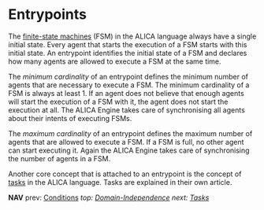 # Entrypoints

The [finite-state machines](finite-state_machines.md) (FSM) in the ALICA language always have a single initial state. Every agent that starts the execution of a FSM starts with this initial state. An entrypoint identifies the initial state of a FSM and declares how many agents are allowed to execute a FSM at the same time. 

The *minimum cardinality* of an entrypoint defines the minimum number of agents that are necessary to execute a FSM. The minimum cardinality of a FSM is always at least 1. If an agent does not believe that enough agents will start the execution of a FSM with it, the agent does not start the execution at all. The ALICA Engine takes care of synchronising all agents about their intents of executing FSMs. 

The *maximum cardinality* of an entrypoint defines the maximum number of agents that are allowed to execute a FSM. If a FSM is full, no other agent can start executing it. Again the ALICA Engine takes care of synchronising the number of agents in a FSM.

Another core concept that is attached to an entrypoint is the concept of [tasks](tasks.md) in the ALICA language. Tasks are explained in their own article.

**NAV** prev: [Conditions](conditions.md) *top: [Domain-Independence](domain-independence.md)* *next: [Tasks](tasks.md)*